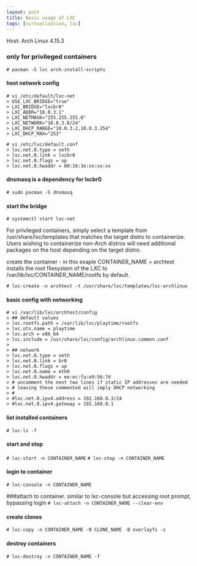 ```yaml
---
layout: post
title: Basic usage of LXC
tags: [virtualization, lxc]
---
```


Host: Arch Linux 4.15.3

### only for privileged containers

`# pacman -S lxc arch-install-scripts`

#### host network config
```
# vi /etc/default/lxc-net
> USE_LXC_BRIDGE="true"
> LXC_BRIDGE="lxcbr0"
> LXC_ADDR="10.0.3.1"
> LXC_NETMASK="255.255.255.0"
> LXC_NETWORK="10.0.3.0/24"
> LXC_DHCP_RANGE="10.0.3.2,10.0.3.254"
> LXC_DHCP_MAX="253"

# vi /etc/lxc/default.conf
> lxc.net.0.type = veth
> lxc.net.0.link = lxcbr0
> lxc.net.0.flags = up
> lxc.net.0.hwaddr = 00:16:3e:xx:xx:xx
```
#### dnsmasq is a dependency for lxcbr0
`# sudo pacman -S dnsmasq`

#### start the bridge
`# systemctl start lxc-net`


For privileged containers, simply select a template from /usr/share/lxc/templates 
that matches the target distro to containerize.<br>
Users wishing to containerize non-Arch distros will need 
additional packages on the host depending on the target distro.


create the container - in this exaple CONTAINER_NAME = archtest<br>
installs the root filesystem of the LXC to /var/lib/lxc/CONTAINER_NAME/rootfs by default.

`# lxc-create -n archtest -t /usr/share/lxc/templates/lxc-archlinux`


#### basic config with networking
```
# vi /var/lib/lxc/archtest/config
> ## default values
> lxc.rootfs.path = /var/lib/lxc/playtime/rootfs
> lxc.uts.name = playtime
> lxc.arch = x86_64
> lxc.include = /usr/share/lxc/config/archlinux.common.conf
>
> ## network
> lxc.net.0.type = veth
> lxc.net.0.link = br0
> lxc.net.0.flags = up
> lxc.net.0.name = eth0
> lxc.net.0.hwaddr = ee:ec:fa:e9:56:7d
> # uncomment the next two lines if static IP addresses are needed
> # leaving these commented will imply DHCP networking
> #
> #lxc.net.0.ipv4.address = 192.168.0.3/24
> #lxc.net.0.ipv4.gateway = 192.168.0.1
```
#### list installed containers
`# lxc-ls -f`

#### start and stop
`# lxc-start -n CONTAINER_NAME`
`# lxc-stop -n CONTAINER_NAME`

#### login to container
`# lxc-console -n CONTAINER_NAME`

###attach to container. 
similar to lxc-console but accessing root prompt, bypassing login
`# lxc-attach -n CONTAINER_NAME --clear-env`

#### create clones
`# lxc-copy -n CONTAINER_NAME -N CLONE_NAME -B overlayfs -s`

#### destroy containers
`# lxc-destroy -n CONTAINER_NAME -f`
